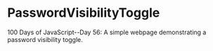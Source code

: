 # PasswordVisibilityToggle
100 Days of JavaScript--Day 56: A simple webpage demonstrating a password visibility toggle.
